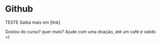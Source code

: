 # Github

TESTE
Saiba mais em [link]


Gostou do curso? quer mais? Ajude com uma doação, até um café é valido =)
